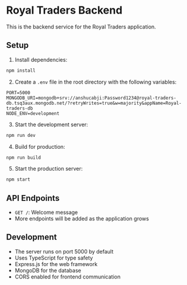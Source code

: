# Royal Traders Backend

This is the backend service for the Royal Traders application.

## Setup

1. Install dependencies:
```bash
npm install
```

2. Create a `.env` file in the root directory with the following variables:
```
PORT=5000
MONGODB_URI=mongodb+srv://anshucabji:Password1234@royal-traders-db.tsq3aux.mongodb.net/?retryWrites=true&w=majority&appName=Royal-traders-db
NODE_ENV=development
```

3. Start the development server:
```bash
npm run dev
```

4. Build for production:
```bash
npm run build
```

5. Start the production server:
```bash
npm start
```

## API Endpoints

- `GET /`: Welcome message
- More endpoints will be added as the application grows

## Development

- The server runs on port 5000 by default
- Uses TypeScript for type safety
- Express.js for the web framework
- MongoDB for the database
- CORS enabled for frontend communication 